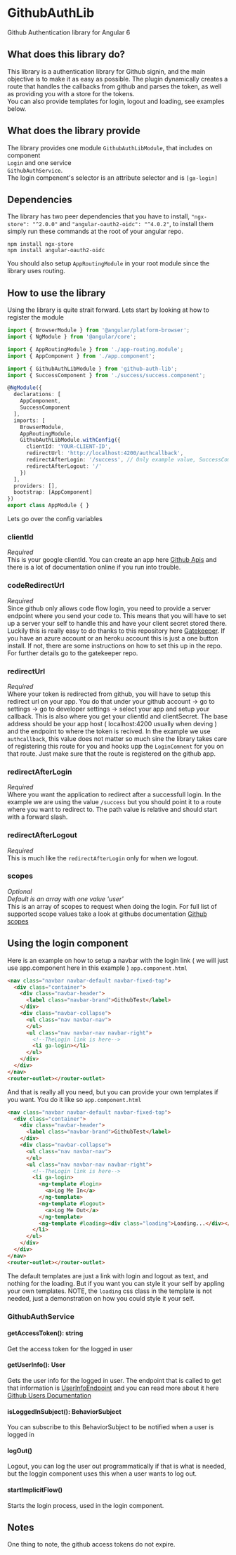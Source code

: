# GithubAuthLib

Github Authentication library for Angular 6

## What does this library do?
This library is a authentication library for Github signin, and the main objective is to make it as easy as possible.
The plugin dynamically creates a route that handles the callbacks from github and parses the token, as well as providing you with a store for the tokens.   
You can also provide templates for login, logout and loading, see examples below.

## What does the library provide
The library provides one module `GithubAuthLibModule`, that includes on component   
`Login` and one service   
`GithubAuthService`.   
The login compenent's selector is an attribute selector and is `[ga-login]`

## Dependencies
The library has two peer dependencies that you have to install, `"ngx-store": "^2.0.0"` and `"angular-oauth2-oidc": "^4.0.2"`, to install them simply run these commands at the root of your angular repo.   
   
`npm install ngx-store`   
`npm install angular-oauth2-oidc`   
   
You should also setup `AppRoutingModule` in your root module since the library uses routing.

## How to use the library
Using the library is quite strait forward. Lets start by looking at how to register the module
```typescript
import { BrowserModule } from '@angular/platform-browser';
import { NgModule } from '@angular/core';

import { AppRoutingModule } from './app-routing.module';
import { AppComponent } from './app.component';

import { GithubAuthLibModule } from 'github-auth-lib';
import { SuccessComponent } from './success/success.component';

@NgModule({
  declarations: [
    AppComponent,
    SuccessComponent
  ],
  imports: [
    BrowserModule,
    AppRoutingModule,
    GithubAuthLibModule.withConfig({
      clientId: 'YOUR-CLIENT-ID',
      redirectUrl: 'http://localhost:4200/authcallback',
      redirectAfterLogin: '/success', // Only example value, SuccessComponent is not included in the library 
      redirectAfterLogout: '/'
    })
  ],
  providers: [],
  bootstrap: [AppComponent]
})
export class AppModule { }
```
Lets go over the config variables

### clientId
*Required*    
This is your google clientId. You can create an app here [Github Apis](https://developer.github.com/apps/building-github-apps/creating-a-github-app/) and there is a lot of documentation online if you run into trouble.

### codeRedirectUrl
*Required*    
Since github only allows code flow login, you need to provide a server endpoint where you send your code to. This means that you will have to set up a server your self to handle this and have your client secret stored there. Luckily this is really easy to do thanks to this repository here [Gatekeeper](https://github.com/prose/gatekeeper). If you have an azure account or an heroku account this is just a one button install. If not, there are some instructions on how to set this up in the repo. For further details go to the gatekeeper repo.

### redirectUrl
*Required*    
Where your token is redirected from github, you will have to setup this redirect url on your app. You do that under your github account -> go to settings -> go to developer settings -> select your app and setup your callback. This is also where you get your clientId and clientSecret. The base address should be your app host ( localhost:4200 usually when deving ) and the endpoint to where the token is recived. In the example we use `authcallback`, this value does not matter so much sine the library takes care of registering this route for you and hooks upp the `LoginComnent` for you on that route. Just make sure that the route is registered on the github app.

### redirectAfterLogin
*Required*    
Where you want the application to redirect after a successfull login. In the example we are using the value `/success` but you should point it to a route where you want to redirect to. The path value is relative and should start with a forward slash.

### redirectAfterLogout
*Required*      
This is much like the `redirectAfterLogin` only for when we logout.

### scopes
*Optional*   
*Default is an array with one value 'user'*   
This is an array of scopes to request when doing the login. For full list of supported scope values take a look at githubs documentation [Github scopes](https://developer.github.com/apps/building-oauth-apps/understanding-scopes-for-oauth-apps/)

## Using the login component
Here is an example on how to setup a navbar with the login link ( we will just use app.component here in this example )
`app.component.html`
```html
<nav class="navbar navbar-default navbar-fixed-top">
  <div class="container">
    <div class="navbar-header">
      <label class="navbar-brand">GithubTest</label>
    </div>
    <div class="navbar-collapse">
      <ul class="nav navbar-nav">
      </ul>
      <ul class="nav navbar-nav navbar-right">
        <!--TheLogin link is here-->
        <li ga-login></li>
      </ul>
    </div>
  </div>
</nav>
<router-outlet></router-outlet>
```
And that is really all you need, but you can provide your own templates if you want. You do it like so
`app.component.html`
```html
<nav class="navbar navbar-default navbar-fixed-top">
  <div class="container">
    <div class="navbar-header">
      <label class="navbar-brand">GithubTest</label>
    </div>
    <div class="navbar-collapse">
      <ul class="nav navbar-nav">
      </ul>
      <ul class="nav navbar-nav navbar-right">
        <!--TheLogin link is here-->
        <li ga-login>
          <ng-template #login>
            <a>Log Me In</a>
          </ng-template>
          <ng-template #logout>
            <a>Log Me Out</a>
          </ng-template>
          <ng-template #loading><div class="loading">Loading...</div></ng-template>
        </li>
      </ul>
    </div>
  </div>
</nav>
<router-outlet></router-outlet>
```
The default templates are just a link with login and logout as text, and nothing for the loading. But if you want you can style it your self by appling your own templates. NOTE, the `loading` css class in the template is not needed, just a demonstration on how you could style it your self.

### GithubAuthService
#### getAccessToken(): string
Get the access token for the logged in user
#### getUserInfo(): User
Gets the user info for the logged in user. The endpoint that is called to get that information is [UserInfoEndpoint](https://api.github.com/user) and you can read more about it here [Github Users Documentation](https://developer.github.com/v3/users/)
#### isLoggedInSubject(): BehaviorSubject<boolean>
You can subscribe to this BehaviorSubject to be notified when a user is logged in
#### logOut()
Logout, you can log the user out programmatically if that is what is needed, but the loggin component uses this when a user wants to log out.
#### startImplicitFlow() 
Starts the login process, used in the login component.


## Notes
One thing to note, the github access tokens do not expire.
